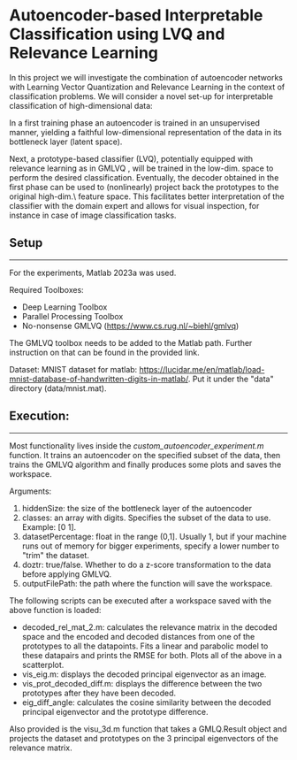 # Autoencoder-based Interpretable Classification using LVQ and Relevance Learning

In this project we will investigate the combination of autoencoder networks  with Learning Vector Quantization and Relevance Learning in the context of classification problems. We will consider a novel set-up for interpretable classification of high-dimensional data: 

In a first training phase an autoencoder is trained in an unsupervised manner, yielding a faithful low-dimensional representation of the data in its bottleneck layer (latent space).

Next, a prototype-based classifier (LVQ), potentially equipped with relevance learning as in GMLVQ , will be trained in the low-dim. space to perform the desired classification. Eventually, the decoder obtained in the first phase can be used to (nonlinearly) project back the prototypes to the original high-dim.\ feature space. This facilitates better interpretation of the classifier with the domain expert and allows for visual inspection, for instance in case of image classification tasks.

## Setup
---

For the experiments, Matlab 2023a was used.

Required Toolboxes:
- Deep Learning Toolbox
- Parallel Processing Toolbox
- No-nonsense GMLVQ (https://www.cs.rug.nl/~biehl/gmlvq)
  
The GMLVQ toolbox needs to be added to the Matlab path. Further instruction on that can be found in the provided link.

Dataset: MNIST dataset for matlab: https://lucidar.me/en/matlab/load-mnist-database-of-handwritten-digits-in-matlab/. Put it under the "data" directory (data/mnist.mat).

## Execution:
---
Most functionality lives inside the *custom_autoencoder_experiment.m* function. It trains an autoencoder on the specified subset of the data, then trains the GMLVQ algorithm and finally produces some plots and saves the workspace.

Arguments:

1. hiddenSize: the size of the bottleneck layer of the autoencoder
2. classes: an array with digits. Specifies the subset of the data to use. Example: [0 1].
3. datasetPercentage: float in the range (0,1]. Usually 1, but if your machine runs out of memory for bigger experiments, specify a lower number to "trim" the dataset.
4. doztr: true/false. Whether to do a z-score transformation to the data before applying GMLVQ.
5. outputFilePath: the path where the function will save the workspace.

The following scripts can be executed after a workspace saved with the above function is loaded:
- decoded_rel_mat_2.m: calculates the relevance matrix in the decoded space and the encoded and decoded distances from one of the prototypes to all the datapoints. Fits a linear and parabolic model to these datapairs and prints the RMSE for both. Plots all of the above in a scatterplot.
- vis_eig.m: displays the decoded principal eigenvector as an image.
- vis_prot_decoded_diff.m: displays the difference between the two prototypes after they have been decoded.
- eig_diff_angle: calculates the cosine similarity between the decoded principal eigenvector and the prototype difference.

Also provided is the visu_3d.m function that takes a GMLQ.Result object and projects the dataset and prototypes on the 3 principal eigenvectors of the relevance matrix.